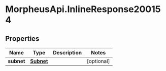 # MorpheusApi.InlineResponse200154

## Properties

Name | Type | Description | Notes
------------ | ------------- | ------------- | -------------
**subnet** | [**Subnet**](Subnet.md) |  | [optional] 


